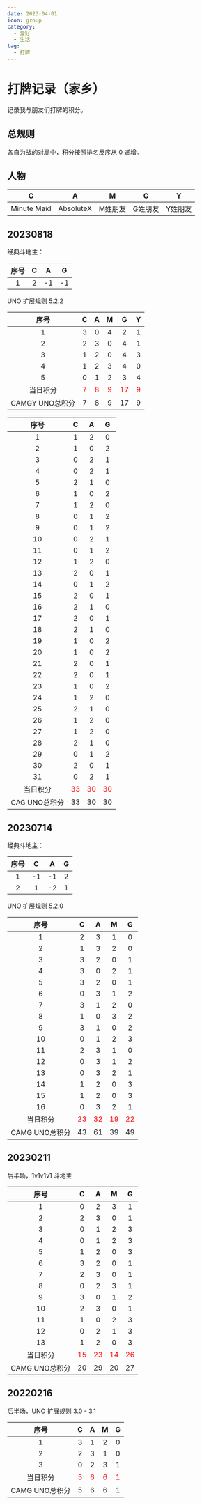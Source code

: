 ```yaml
---
date: 2023-04-01
icon: group
category:
  - 爱好
  - 生活
tag:
  - 打牌
---
```


# 打牌记录（家乡）

记录我与朋友们打牌的积分。

## 总规则

各自为战的对局中，积分按照排名反序从 0 递增。

## 人物

<!-- prettier-ignore -->
|C|A|M|G|Y|
|:--:|:--:|:--:|:--:|:--:|
|Minute Maid|AbsoluteX|M姓朋友|G姓朋友|Y姓朋友|

## 20230818

经典斗地主：

<!-- prettier-ignore -->
|序号|C|A|G|
|:--:|:--:|:--:|:--:|
|1|2|-1|-1|

UNO 扩展规则 5.2.2

<!-- prettier-ignore -->
|序号|C|A|M|G|Y|
|:--:|:--:|:--:|:--:|:--:|:--:|
|1|3|0|4|2|1|
|2|2|3|0|4|1|
|3|1|2|0|4|3|
|4|1|2|3|4|0|
|5|0|1|2|3|4|
|当日积分|<text style="color:red;">7</text>|<text style="color:red;">8</text>|<text style="color:red;">9</text>|<text style="color:red;">17</text>|<text style="color:red;">9</text>|
|CAMGY UNO总积分|7|8|9|17|9|

<!-- prettier-ignore -->
|序号|C|A|G|
|:--:|:--:|:--:|:--:|
|1|1|2|0|
|2|1|0|2|
|3|0|2|1|
|4|0|2|1|
|5|2|1|0|
|6|1|0|2|
|7|1|2|0|
|8|0|1|2|
|9|0|1|2| 
|10|0|2|1|
|11|0|1|2|
|12|1|2|0|
|13|2|0|1|
|14|0|1|2|
|15|2|0|1|
|16|2|1|0|
|17|2|0|1|
|18|2|1|0|
|19|1|0|2|
|20|1|0|2|
|21|2|0|1|
|22|2|0|1|
|23|1|0|2|
|24|1|2|0|
|25|2|1|0|
|26|1|2|0|
|27|1|2|0|
|28|2|1|0|
|29|0|1|2|
|30|2|0|1|
|31|0|2|1|
|当日积分|<text style="color:red;">33</text>|<text style="color:red;">30</text>|<text style="color:red;">30</text>|
|CAG UNO总积分|33|30|30|

## 20230714

经典斗地主：

<!-- prettier-ignore -->
|序号|C|A|G|
|:--:|:--:|:--:|:--:|
|1|-1|-1|2|
|2|1|-2|1|

UNO 扩展规则 5.2.0

<!-- prettier-ignore -->
|序号|C|A|M|G|
|:--:|:--:|:--:|:--:|:--:|
|1|2|3|1|0|
|2|1|3|2|0|
|3|3|2|0|1|
|4|3|0|2|1|
|5|3|2|0|1|
|6|0|3|1|2|
|7|3|1|2|0|
|8|1|0|3|2|
|9|3|1|0|2|
|10|0|1|2|3|
|11|2|3|1|0|
|12|0|3|1|2|
|13|0|3|2|1|
|14|1|2|0|3|
|15|1|2|0|3|
|16|0|3|2|1|
|当日积分|<text style="color:red;">23</text>|<text style="color:red;">32</text>|<text style="color:red;">19</text>|<text style="color:red;">22</text>|
|CAMG UNO总积分|43|61|39|49|

## 20230211

后半场，1v1v1v1 斗地主

<!-- prettier-ignore -->
|序号|C|A|M|G|
|:--:|:--:|:--:|:--:|:--:|
|1|0|2|3|1|
|2|2|3|0|1|
|3|0|1|2|3|
|4|0|1|2|3|
|5|1|2|0|3|
|6|3|2|0|1|
|7|2|3|0|1|
|8|0|2|3|1|
|9|3|0|1|2|
|10|2|3|0|1|
|11|1|0|2|3|
|12|0|2|1|3|
|13|1|2|0|3|
|当日积分|<text style="color:red;">15</text>|<text style="color:red;">23</text>|<text style="color:red;">14</text>|<text style="color:red;">26</text>|
|CAMG UNO总积分|20|29|20|27|

## 20220216

后半场，UNO 扩展规则 3.0 - 3.1

<!-- prettier-ignore -->
|序号|C|A|M|G|
|:--:|:--:|:--:|:--:|:--:|
|1|3|1|2|0|
|2|2|3|1|0|
|3|0|2|3|1|
|当日积分|<text style="color:red;">5</text>|<text style="color:red;">6</text>|<text style="color:red;">6</text>|<text style="color:red;">1</text>|
|CAMG UNO总积分|5|6|6|1|
